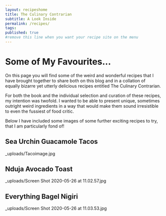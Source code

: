 ```yaml
---
layout: recipeshome
title: The Culinary Contrarian
subtitle: A Look Inside
permalink: /recipes/
tags:
published: true
#remove this line when you want your recipe site on the menu
---
```

# Some of My Favourites...

On this page you will find some of the weird and wonderful recipes that I have brought together to share both on this blog and in a collation of equally bizarre yet utterly delicious recipes entitled The Culinary Contrarian.

For both the book and the individual selection and curation of these recipes, my intention was twofold. I wanted to be able to present unique, sometimes outright weird ingredients in a way that would make them sound irresistible to even the fussiest of food critic.

Below I have included some images of some further exciting recipes to try, that I am particularly fond of!

## Sea Urchin Guacamole Tacos

_uploads/Tacoimage.jpg

 ## Nduja Avocado Toast

_uploads/Screen Shot 2020-05-26 at 11.02.57.jpg

## Everything Bagel Nigiri

_uploads/Screen Shot 2020-05-26 at 11.03.53.jpg
